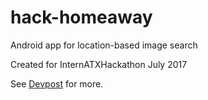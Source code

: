 # hack-homeaway
Android app for location-based image search

Created for InternATXHackathon July 2017

See [Devpost](https://devpost.com/software/polymap-8lrejv) for more.
